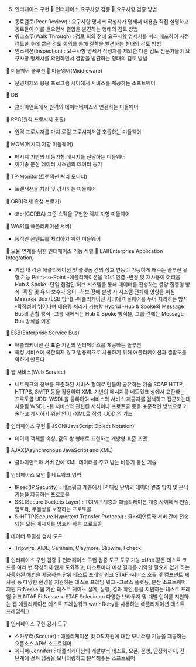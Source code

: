 5.	인터페이스 구현
	인터페이스 요구사항 검증
	요구사항 검증 방법
-	동료검토(Peer Review) : 요구사항 명세서 작성자가 명세서 내용을 직접 설명하고 동료들이 이를 들으면서 결함을 발견하는 형태의 검토 방법
-	워크스루(Walk Through) : 검토 회의 전에 요구사항 명세서를 미리 배포하여 사전 검토한 후에 짧은 검토 회의를 통해 결함을 발견하는 형태의 검토 방법
-	인스펙션(Inspection) : 요구사항 명세서 작성자를 제외한 다른 검토 전문가들이 요구사항 명세서를 확인하면서 결함을 발견하는 형태의 검토 방법

	미들웨어 솔루션
	미들웨어(Middleware)
-	운영체제와 응용 프로그램 사이에서 서비스를 제공하는 소프트웨어

	DB
-	클라이언트에서 원격의 데이터베이스와 연결하는 미들웨어

	RPC(원격 프로시저 호출)
-	원격 프로시저를 마치 로컬 프로시저처럼 호출하는 미들웨어

	MOM(메시지 지향 미들웨어)
-	메시지 기반의 비동기형 메시지를 전달하는 미들웨어
-	이기종 분산 데이터 시스템의 데이터 동기

	TP-Monitor(트랜잭션 처리 모니터)
-	트랜잭션을 처리 및 감시하는 미들웨어

	ORB(객체 요청 브로커)
-	코바(CORBA) 표준 스펙을 구현한 객체 지향 미들웨어

	WAS(웹 애플리케이션 서버)
-	동적인 콘텐트를 처리하기 위한 미들웨어

	모듈 연계를 위한 인터페이스 기능 식별
	EAI(Enterprise Application Integration)
-	기업 내 각종 애플리케이션 및 플랫폼 간의 상호 연동이 가능하게 해주는 솔루션
유형	기능
Point-to-Point	-애플리케이션을 1:1로 연결
-변경 및 재사용이 어려움
Hub & Spoke	-단일 접점인 허브 시스템을 통해 데이터를 전송하는 중앙 집중형 방식
-확장 및 유지 보수가 용이
-허브 장애 발생 시 시스템 전체에 영향을 미침
Message Bus
(ESB 방식)	-애플리케이션 사이에 미들웨어를 두어 처리하는 방식
-확장성이 뛰어나며 대용량 처리가 가능함
Hybrid	-Hub & Spoke와 Message Bus의 혼합 방식
-그룹 내에서는 Hub & Spoke 방식을, 그룹 간에는 Message Bus 방식을 이용

 

	ESB(Enterprise Service Bus)
-	애플리케이션 간 표준 기반의 인터페이스를 제공하는 솔루션
-	특정 서비스에 국한되지 않고 범용적으로 사용하기 위해 애플리케이션과 결합도를 약하게 만든다

	웹 서비스(Web Service)
-	네트워크의 정보를 표준화된 서비스 형태로 만들어 공유하는 기술
SOAP	HTTP, HTTPS, SMTP 등을 활용하여 XML 기반의 메시지를 네트워크 상에서 교환하는 프로토콜
UDDI	WSDL을 등록하여 서비스와 서비스 제공자를 검색하고 접근하는데 사용됨
WSDL	-웹 서비스와 관련된 서식이나 프로토콜 등을 표준적인 방법으로 기술하고 게시하기 위한 언어
-XML로 작성, UDDI의 기초

	인터페이스 구현
	JSON(JavaScript Object Notation)
-	데이터 객체를 속성, 값의 쌍 형태로 표현하는 개방형 표준 포맷

	AJAX(Asynchronous JavaScript and XML)
-	클라이언트와 서버 간에 XML 데이터를 주고 받는 비동기 통신 기술

	인터페이스 보안
	네트워크 영역
-	IPsec(IP Security) : 네트워크 계층에서 IP 패킷 단위의 데이터 변조 방지 및 은닉 기능을 제공하는 프로토콜
-	SSL(Secure Sockets Layer) : TCP/IP 계층과 애플리케이션 계층 사이에서 인증, 암호화, 무결성을 보장하는 프로토콜
-	S-HTTP(Secure Hypertext Transfer Protocol) : 클라이언트와 서버 간에 전송되는 모든 메시지를 암호화 하는 프로토콜

	데이터 무결성 검사 도구
-	Tripwire, AIDE, Samhain, Claymore, Slipwire, Fcheck

	인터페이스 구현 검증
	인터페이스 구현 검증 도구
도구	기능
xUnit	같은 테스트 코드를 여러 번 작성하지 않게 도와주고, 테스트마다 예상 결과를 기억할 필요가 없게 하는 자동화된 해법을 제공하는 단위 테스트 프레임 워크
STAF	-서비스 호출 및 컴포넌트 재사용 등 다양한 환경을 지원하는 테스트 프레임 워크
-크로스 플랫폼, 분산 소프트웨어 지원
FitNesse	웹 기반 테스트 케이스 설계, 실행, 결과 확인 등을 지원하는 테스트 프레임 워크
NTAF	FitNesse + STAF
Seleninum	다양한 브라우저 및 개발 언어를 지원하는 웹 애플리케이션 테스트 프레임워크
watir 	Ruby를 사용하는 애플리케이션 테스트 프레임워크

	인터페이스 구현 감시 도구
-	스카우터(Scouter) : 애플리케이션 및 OS 자원에 대한 모니터링 기능을 제공하는 오픈소스 APM 소프트웨어
-	제니퍼(Jennifer) : 애플리케이션의 개발부터 테스트, 오픈, 운영, 안정화까지, 전 단계에 걸쳐 성능을 모니터링하고 분석해주는 소프트웨어
